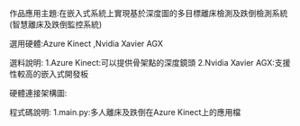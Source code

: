 作品應用主題:在嵌入式系統上實現基於深度圖的多目標離床檢測及跌倒檢測系統(智慧離床及跌倒監控系統)

選用硬體:Azure Kinect ,Nvidia Xavier AGX

選料說明:
    1.Azure Kinect:可以提供骨架點的深度鏡頭
    2.Nvidia Xavier AGX:支援性較高的嵌入式開發板

硬體連接架構圖:

程式碼說明:
    1.main.py:多人離床及跌倒在Azure Kinect上的應用檔
